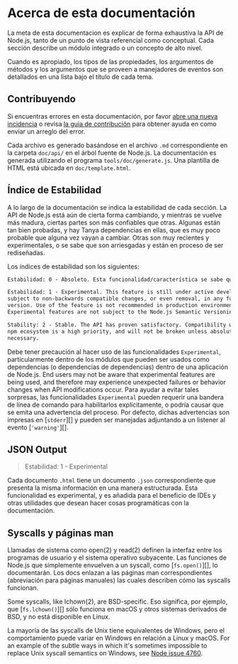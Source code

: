 # Acerca de esta documentación

<!--introduced_in=v0.10.0-->

<!-- type=misc -->

La meta de esta documentacion es explicar de forma exhaustiva la API de Node.js, tanto de un punto de vista referencial como conceptual. Cada sección describe un módulo integrado o un concepto de alto nivel.

Cuando es apropiado, los tipos de las propiedades, los argumentos de métodos y los argumentos que se proveen a manejadores de eventos son detallados en una lista bajo el título de cada tema.

## Contribuyendo

Si encuentras errores en esta documentación, por favor [abre una nueva incidencia](https://github.com/nodejs/node/issues/new) o revisa [la guia de contribución](https://github.com/nodejs/node/blob/master/CONTRIBUTING.md) para obtener ayuda en como enviar un arreglo del error.

Cada archivo es generado basándose en el archivo `.md` correspondiente en la carpeta `doc/api/` en el árbol fuente de Node.js. La documentación es generada utilizando el programa `tools/doc/generate.js`. Una plantilla de HTML está ubicada en `doc/template.html`.

## Índice de Estabilidad

<!--type=misc-->

A lo largo de la documentación se indica la estabilidad de cada sección. La API de Node.js está aún de cierta forma cambiando, y mientras se vuelve más madura, ciertas partes son más confiables que otras. Algunas están tan bien probadas, y hay Tanya dependencias en ellas, que es muy poco probable que alguna vez vayan a cambiar. Otras son muy recientes y experimentales, o se sabe que son arriesgadas y están en proceso de ser rediseñadas.

Los índices de estabilidad son los siguientes:

```txt
Estabilidad: 0 - Absoleto. Esta funcionalidad/característica se sabe que es problemática y puede tener cambios planificados. No confíes en ella. El uso de esta funcionalidad/característica puede causar que se emitan advertencias. No se espera que se mantenga compatibilidad hacia atrás cuando se actualicen versiones principales.
```

```txt
Estabilidad: 1 - Experimental. This feature is still under active development and
subject to non-backwards compatible changes, or even removal, in any future
version. Use of the feature is not recommended in production environments.
Experimental features are not subject to the Node.js Semantic Versioning model.
```

```txt
Stability: 2 - Stable. The API has proven satisfactory. Compatibility with the
npm ecosystem is a high priority, and will not be broken unless absolutely
necessary.
```

Debe tener precaución al hacer uso de las funcionalidades `Experimental`, particularmente dentro de los módulos que pueden ser usados como dependencias (o dependencias de dependencias) dentro de una aplicación de Node.js. End users may not be aware that experimental features are being used, and therefore may experience unexpected failures or behavior changes when API modifications occur. Para ayudar a evitar tales sorpresas, las funcionalidades `Experimental` pueden requerir una bandera de línea de comando para habilitarlos explícitamente, o podría causar que se emita una advertencia del proceso. Por defecto, dichas advertencias son impresas en [`stderr`][] y pueden ser manejadas adjuntando a un listener al evento [`'warning'`][].

## JSON Output

<!-- YAML
added: v0.6.12
-->

> Estabilidad: 1 - Experimental

Cada documento `.html` tiene un documento `.json` correspondiente que presenta la misma información en una manera estructurada. Esta funcionalidad es experimental, y es añadida para el beneficio de IDEs y otras utilidades que desean hacer cosas programáticas con la documentación.

## Syscalls y páginas man

Llamadas de sistema como open(2) y read(2) definen la interfaz entre los programas de usuario y el sistema operativo subyacente. Las funciones de Node.js que simplemente envuelven a un syscall, como [`fs.open()`][], lo documentarán. Los docs enlazan a las páginas man correspondientes (abreviación para páginas manuales) las cuales describen cómo las syscalls funcionan.

Some syscalls, like lchown(2), are BSD-specific. Eso significa, por ejemplo, que [`fs.lchown()`][] sólo funciona en macOS y otros sistemas derivados de BSD, y no está disponible en Linux.

La mayoría de las syscalls de Unix tiene equivalentes de Windows, pero el comportamiento puede variar en Windows en relación a Linux y macOS. For an example of the subtle ways in which it's sometimes impossible to replace Unix syscall semantics on Windows, see [Node issue 4760](https://github.com/nodejs/node/issues/4760).